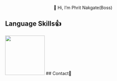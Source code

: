 <p align="center">👋 Hi, I’m Phrit Nakgate(Boss)</p>

## Language Skills👍
<img src="" width="128"/>
## Contact📨


